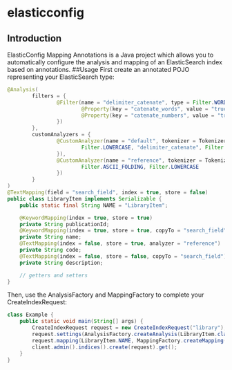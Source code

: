 # elasticconfig
## Introduction
ElasticConfig Mapping Annotations is a Java project which allows you to automatically configure the analysis and mapping of an ElasticSearch index based on annotations.
##Usage
First create an annotated POJO representing your ElasticSearch type:
```java
@Analysis(
        filters = {
                @Filter(name = "delimiter_catenate", type = Filter.WORD_DELIMITER, properties = {
                        @Property(key = "catenate_words", value = "true"),
                        @Property(key = "catenate_numbers", value = "true")
                })
        },
        customAnalyzers = {
                @CustomAnalyzer(name = "default", tokenizer = Tokenizer.WHITESPACE, filters = {
                        Filter.LOWERCASE, "delimiter_catenate", Filter.ASCII_FOLDING, Filter.PORTER_STEM
                }),
                @CustomAnalyzer(name = "reference", tokenizer = Tokenizer.WHITESPACE, filters = {
                        Filter.ASCII_FOLDING, Filter.LOWERCASE
                })
        }
)
@TextMapping(field = "search_field", index = true, store = false)
public class LibraryItem implements Serializable {
    public static final String NAME = "LibraryItem";

    @KeywordMapping(index = true, store = true)
    private String publicationId;
    @KeywordMapping(index = true, store = true, copyTo = "search_field")
    private String name;
    @TextMapping(index = false, store = true, analyzer = "reference")
    private String code;
    @TextMapping(index = false, store = false, copyTo = "search_field")
    private String description;

    // getters and setters
}
```

Then, use the AnalysisFactory and MappingFactory to complete your CreateIndexRequest:
```java
class Example {
    public static void main(String[] args) {
        CreateIndexRequest request = new CreateIndexRequest("library");
        request.settings(AnalysisFactory.createAnalysis(LibraryItem.class));
        request.mapping(LibraryItem.NAME, MappingFactory.createMapping(LibraryItem.class, true, true));
        client.admin().indices().create(request).get();
    }
}
```
